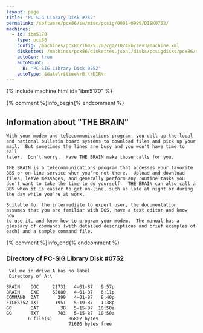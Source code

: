 ```yaml
---
layout: page
title: "PC-SIG Library Disk #752"
permalink: /software/pcx86/sw/misc/pcsig/0001-0999/DISK0752/
machines:
  - id: ibm5170
    type: pcx86
    config: /machines/pcx86/ibm/5170/cga/1024kb/rev3/machine.xml
    diskettes: /machines/pcx86/diskettes.json,/disks/pcsigdisks/pcx86/diskettes.json
    autoGen: true
    autoMount:
      B: "PC-SIG Library Disk 0752"
    autoType: $date\r$time\rB:\rDIR\r
---
```


{% include machine.html id="ibm5170" %}

{% comment %}info_begin{% endcomment %}

## Information about "THE BRAIN"

    With your modem and telecommunications program, you call up the local
    and national bulletin board systems to download files and pick up your
    mail.  But sometimes the lines are busy and you won't have time to call
    later.  Don't worry.  Have THE BRAIN make those calls for you.
    
    THE BRAIN is a telecommunications program that accesses your favorite
    BBS or on-line service when you're not there.  Upload and download
    files, leave messages, and generally perform any routine tasks you
    don't want to take the time to do yourself.  THE BRAIN can also call a
    BBS when it is easier to get on-line, such as late at night or during
    the day while you're at work.
    
    Suitable for the intermediate to expert user, the documentation
    assumes that you are familiar with DOS, have a text editor and know how
    to use it, and know how to program your modem.  The manual has a
    glossary of commands (with detailed descriptions and brief examples of
    each) and a sample command file.
{% comment %}info_end{% endcomment %}


### Directory of PC-SIG Library Disk #0752

     Volume in drive A has no label
     Directory of A:\

    BRAIN    DOC     21731   4-01-87   9:57p
    BRAIN    EXE     62080   4-01-87   6:11p
    COMMAND  DAT       299   4-01-87   8:40p
    FILES752 TXT      1951   5-19-87   1:38p
    GO       BAT        38   5-15-87  10:50a
    GO       TXT       703   5-15-87  10:50a
            6 file(s)      86802 bytes
                           71680 bytes free
